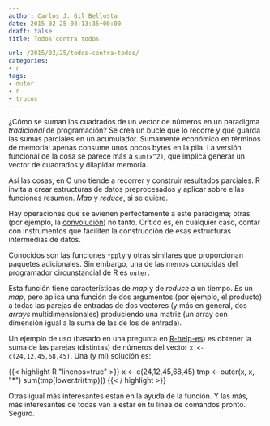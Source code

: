 ```yaml
---
author: Carlos J. Gil Bellosta
date: 2015-02-25 08:13:35+00:00
draft: false
title: Todos contra todos

url: /2015/02/25/todos-contra-todos/
categories:
- r
tags:
- outer
- r
- trucos
---
```


¿Cómo se suman los cuadrados de un vector de números en un paradigma _tradicional_ de programación? Se crea un bucle que lo recorre y que guarda las sumas parciales en un acumulador. Sumamente económico en términos de memoria: apenas consume unos pocos bytes en la pila. La versión funcional de la cosa se parece más a `sum(x^2)`, que implica generar un vector de cuadrados y dilapidar memoria.

Así las cosas, en C uno tiende a recorrer y construir resultados parciales. R invita a crear estructuras de datos preprocesados y aplicar sobre ellas funciones resumen. _Map_ y _reduce_, si se quiere.

Hay operaciones que se avienen perfectamente a este paradigma; otras (por ejemplo, la [convolución](http://es.wikipedia.org/wiki/Convoluci%C3%B3n)) no tanto. Crítico es, en cualquier caso, contar con instrumentos que faciliten la construcción de esas estructuras intermedias de datos.

Conocidos son las funciones `*pply` y otras similares que proporcionan paquetes adicionales. Sin embargo, una de las menos conocidas del programador circunstancial de R es [`outer`](https://stat.ethz.ch/R-manual/R-devel/library/base/html/outer.html).

Esta función tiene características de _map_ y de _reduce_ a un tiempo. _Es_ un _map_, pero aplica una función de dos argumentos (por ejemplo, el producto) a todas las parejas de entradas de dos vectores (y más en general, dos _arrays_ multidimensionales) produciendo una matriz (un array con dimensión igual a la suma de las de los de entrada).

Un ejemplo de uso (basado en una pregunta en [R-help-es](https://stat.ethz.ch/mailman/listinfo/r-help-es)) es obtener la suma de las parejas (distintas) de números del vector `x <- c(24,12,45,68,45)`. Una (y mi) solución es:


{{< highlight R "linenos=true" >}}
x <- c(24,12,45,68,45)
tmp <- outer(x, x, "*")
sum(tmp[lower.tri(tmp)])
{{< / highlight >}}

Otras igual más interesantes están en la ayuda de la función. Y las más, más interesantes de todas van a estar en tu línea de comandos pronto. Seguro.

